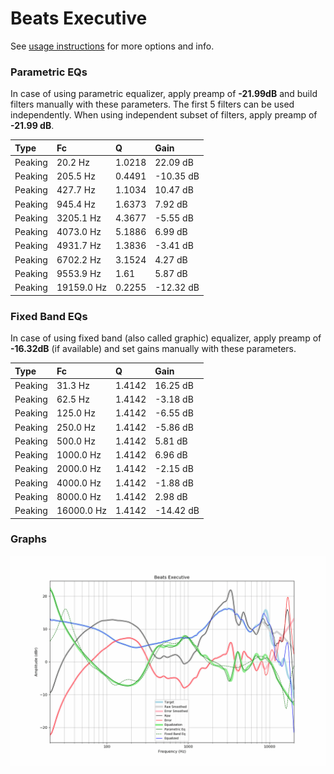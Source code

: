 # Beats Executive
See [usage instructions](https://github.com/jaakkopasanen/AutoEq#usage) for more options and info.

### Parametric EQs
In case of using parametric equalizer, apply preamp of **-21.99dB** and build filters manually
with these parameters. The first 5 filters can be used independently.
When using independent subset of filters, apply preamp of **-21.99 dB**.

| Type    | Fc         |      Q | Gain      |
|:--------|:-----------|:-------|:----------|
| Peaking | 20.2 Hz    | 1.0218 | 22.09 dB  |
| Peaking | 205.5 Hz   | 0.4491 | -10.35 dB |
| Peaking | 427.7 Hz   | 1.1034 | 10.47 dB  |
| Peaking | 945.4 Hz   | 1.6373 | 7.92 dB   |
| Peaking | 3205.1 Hz  | 4.3677 | -5.55 dB  |
| Peaking | 4073.0 Hz  | 5.1886 | 6.99 dB   |
| Peaking | 4931.7 Hz  | 1.3836 | -3.41 dB  |
| Peaking | 6702.2 Hz  | 3.1524 | 4.27 dB   |
| Peaking | 9553.9 Hz  | 1.61   | 5.87 dB   |
| Peaking | 19159.0 Hz | 0.2255 | -12.32 dB |

### Fixed Band EQs
In case of using fixed band (also called graphic) equalizer, apply preamp of **-16.32dB**
(if available) and set gains manually with these parameters.

| Type    | Fc         |      Q | Gain      |
|:--------|:-----------|:-------|:----------|
| Peaking | 31.3 Hz    | 1.4142 | 16.25 dB  |
| Peaking | 62.5 Hz    | 1.4142 | -3.18 dB  |
| Peaking | 125.0 Hz   | 1.4142 | -6.55 dB  |
| Peaking | 250.0 Hz   | 1.4142 | -5.86 dB  |
| Peaking | 500.0 Hz   | 1.4142 | 5.81 dB   |
| Peaking | 1000.0 Hz  | 1.4142 | 6.96 dB   |
| Peaking | 2000.0 Hz  | 1.4142 | -2.15 dB  |
| Peaking | 4000.0 Hz  | 1.4142 | -1.88 dB  |
| Peaking | 8000.0 Hz  | 1.4142 | 2.98 dB   |
| Peaking | 16000.0 Hz | 1.4142 | -14.42 dB |

### Graphs
![](./Beats%20Executive.png)